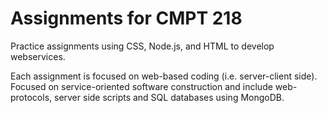 # Assignments for CMPT 218
Practice assignments using CSS, Node.js, and HTML to develop webservices.

Each assignment is focused on web-based coding (i.e. server-client side).
Focused on service-oriented software construction and include web-protocols, server side scripts and SQL databases using MongoDB.
